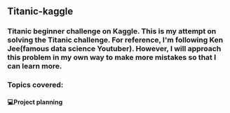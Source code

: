 ## Titanic-kaggle
### Titanic beginner challenge on Kaggle. This is my attempt on solving the Titanic challenge. For reference, I'm following Ken Jee(famous data science Youtuber). However, I will approach this problem in my own way to make more mistakes so that I can learn more.
### Topics covered:
#### 💻Project planning


